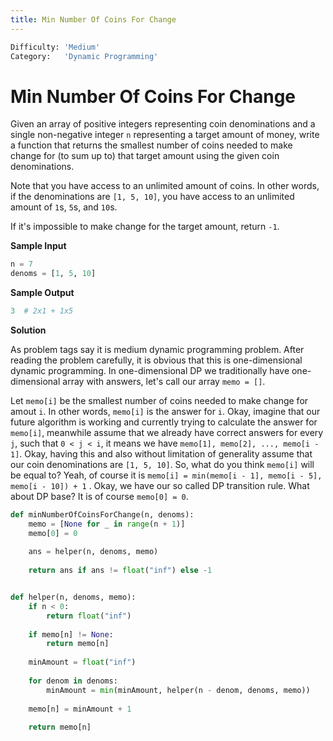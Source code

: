 ```yaml
---
title: Min Number Of Coins For Change
---
```


```python
Difficulty: 'Medium'
Category:   'Dynamic Programming'
```
# Min Number Of Coins For Change
Given an array of positive integers representing coin denominations and a single non-negative integer `n` representing a target amount of money, write a function that returns the smallest number of coins needed to make change for (to sum up to) that target amount using the given coin denominations.

Note that you have access to an unlimited amount of coins. In other words, if the denominations are `[1, 5, 10]`, you have access to an unlimited amount of `1`s, `5`s, and `10`s.

If it's impossible to make change for the target amount, return `-1`.

**Sample Input**
```python
n = 7
denoms = [1, 5, 10]
```

**Sample Output**
```python
3  # 2x1 + 1x5
```

**Solution**

As problem tags say it is medium dynamic programming problem. After reading the problem carefully, it is obvious that this is one-dimensional dynamic programming. In one-dimensional DP we traditionally have one-dimensional array with answers, let's call our array `memo = []`. 

Let `memo[i]` be the smallest number of coins needed to make change for amout `i`. In other words, `memo[i]` is the answer for `i`. 
Okay, imagine that our future algorithm is working and currently trying to calculate the answer for `memo[i]`, meanwhile assume that we already have correct answers for every `j`, such that `0 < j < i`, it means we have `memo[1], memo[2], ..., memo[i - 1]`. Okay, having this and also without limitation of generality assume that our coin denominations are `[1, 5, 10]`. So, what do you think `memo[i]` will be equal to? Yeah, of course it is `memo[i] = min(memo[i - 1], memo[i - 5], memo[i - 10]) + 1` .
Okay, we have our so called DP transition rule. What about DP base? It is of course `memo[0] = 0`.

```python
def minNumberOfCoinsForChange(n, denoms):
    memo = [None for _ in range(n + 1)]
    memo[0] = 0
		
    ans = helper(n, denoms, memo)
		
    return ans if ans != float("inf") else -1


def helper(n, denoms, memo):
    if n < 0:
        return float("inf")
				
    if memo[n] != None:
        return memo[n]
	
    minAmount = float("inf")
	
    for denom in denoms:
        minAmount = min(minAmount, helper(n - denom, denoms, memo))
	
    memo[n] = minAmount + 1
	
    return memo[n]
```

